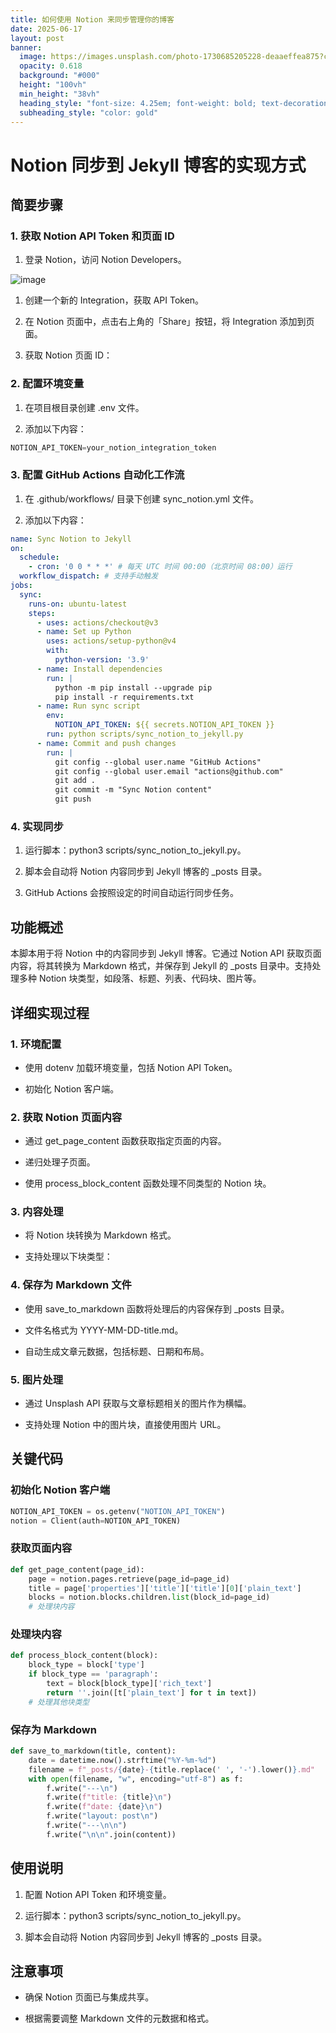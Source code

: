 ```yaml
---
title: 如何使用 Notion 来同步管理你的博客
date: 2025-06-17
layout: post
banner:
  image: https://images.unsplash.com/photo-1730685205228-deaaeffea875?crop=entropy&cs=tinysrgb&fit=max&fm=jpg&ixid=M3w2OTIwMzJ8MHwxfHJhbmRvbXx8fHx8fHx8fDE3NTAxODUwNzF8&ixlib=rb-4.1.0&q=80&w=1080
  opacity: 0.618
  background: "#000"
  height: "100vh"
  min_height: "38vh"
  heading_style: "font-size: 4.25em; font-weight: bold; text-decoration: underline"
  subheading_style: "color: gold"
---
```


# Notion 同步到 Jekyll 博客的实现方式

## 简要步骤

### 1. 获取 Notion API Token 和页面 ID

1. 登录 Notion，访问 Notion Developers。

![image](https://prod-files-secure.s3.us-west-2.amazonaws.com/a7a0cc5a-89b9-4cda-8686-1fba0ca52f40/d19c1afe-dea5-4312-9333-786b0ba83054/image.png?X-Amz-Algorithm=AWS4-HMAC-SHA256&X-Amz-Content-Sha256=UNSIGNED-PAYLOAD&X-Amz-Credential=ASIAZI2LB4662GJYJJSW%2F20250617%2Fus-west-2%2Fs3%2Faws4_request&X-Amz-Date=20250617T183111Z&X-Amz-Expires=3600&X-Amz-Security-Token=IQoJb3JpZ2luX2VjEJL%2F%2F%2F%2F%2F%2F%2F%2F%2F%2FwEaCXVzLXdlc3QtMiJGMEQCIDFUfYdmjWOmcZxOEZVnhM4QtBuRckFDUkLlcdtiQbQdAiAPeKPcs9leQOAmMyVhqrpl%2Be88ElNPZXa12IZCzrQCLyr%2FAwh7EAAaDDYzNzQyMzE4MzgwNSIMm15XdbLHQcPXN9mgKtwDa9sF%2FoOfnKBwI9G51riFt1PdPAmoocgQbSgW7NjWWq06va5Ho04xDvsAJ2lEm3n6EIPorGj9HLFjm0oN%2FiR8f4SCkVeBIgWNUUEmWdol7Z3hCDBkaC2DuObzIZ8pKnDAm0anNSBveYowj0I8j6RKLi0lYEbNRRNuYrmMBAVkuJG%2FEPM5RzmJRbpcqgT126M70tX%2BvEIiW2%2FPB2qDJYhxNJXYIn1PE0wohgBIO6nsSJ%2BtNaC8n5XDJYQwueV9sRt3PNPNkCYQbYBZXa5SKs2x3jukZAromO0uG12KtEwHz%2BeKVYz%2FV0TFfDuU5T27NMwse%2FuMpI4G%2B0QgsJ4pV7H2c8bZPWJQuXKOp5iGOzFkkrp8we1197cj7egBRVz0Dgs07eg5Kst%2FqM1IHtTRmCFGIRuL75M1RHl93qOvi1dRyKDYJhK4iA9C7Ext1KJG%2FyirxQIEL5kc6wKPgAUc1pTnPPurdMv4Qg3KrZx6r0h89bFqnaVp%2BCg1ZT1%2Foev9svTKZqYe5EvEc3RG5B4nekT0GJQJNmeMTZbp9EEjFZD4I%2BqOKnlUhazPpzMuX8ms4lXFtf1CQfLk2A%2BbxbWIQhX4VQVGXLch6Fg8GpC6frbuloq2dLX6BuvP1imdHHow09%2FGwgY6pgHJoEaaBB6q8q1rCQ0A%2FVXLJvpDJb0XMp%2BWKSqRVtXB7JCMobkwmOjsD3sXMDk8eCqgbeEDF9xVB4SmENLaVdnD0x92YfEOw27YPI%2Fu0wcFCKoXVEU1AV4tzJtI3dmbpdP461ikDXa%2BXt42BU1B7mKm7OOFpuRePXZb4AGAzEFpxR3e9p11w2W7IzFD%2F6MrNVAzGsHZbxT%2BvryCR3pPqkbuqnu%2FHlz%2F&X-Amz-Signature=01ad20ded41822372021d5212e4c22629c666423bbff39876c1b27dddab5ba6e&X-Amz-SignedHeaders=host&x-amz-checksum-mode=ENABLED&x-id=GetObject)

1. 创建一个新的 Integration，获取 API Token。

1. 在 Notion 页面中，点击右上角的「Share」按钮，将 Integration 添加到页面。

1. 获取 Notion 页面 ID：


### 2. 配置环境变量

1. 在项目根目录创建 .env 文件。

1. 添加以下内容：

```javascript
NOTION_API_TOKEN=your_notion_integration_token
```

### 3. 配置 GitHub Actions 自动化工作流

1. 在 .github/workflows/ 目录下创建 sync_notion.yml 文件。

1. 添加以下内容：

```yaml
name: Sync Notion to Jekyll
on:
  schedule:
    - cron: '0 0 * * *' # 每天 UTC 时间 00:00（北京时间 08:00）运行
  workflow_dispatch: # 支持手动触发
jobs:
  sync:
    runs-on: ubuntu-latest
    steps:
      - uses: actions/checkout@v3
      - name: Set up Python
        uses: actions/setup-python@v4
        with:
          python-version: '3.9'
      - name: Install dependencies
        run: |
          python -m pip install --upgrade pip
          pip install -r requirements.txt
      - name: Run sync script
        env:
          NOTION_API_TOKEN: ${{ secrets.NOTION_API_TOKEN }}
        run: python scripts/sync_notion_to_jekyll.py
      - name: Commit and push changes
        run: |
          git config --global user.name "GitHub Actions"
          git config --global user.email "actions@github.com"
          git add .
          git commit -m "Sync Notion content"
          git push
```

### 4. 实现同步

1. 运行脚本：python3 scripts/sync_notion_to_jekyll.py。

1. 脚本会自动将 Notion 内容同步到 Jekyll 博客的 _posts 目录。

1. GitHub Actions 会按照设定的时间自动运行同步任务。

## 功能概述

本脚本用于将 Notion 中的内容同步到 Jekyll 博客。它通过 Notion API 获取页面内容，将其转换为 Markdown 格式，并保存到 Jekyll 的 _posts 目录中。支持处理多种 Notion 块类型，如段落、标题、列表、代码块、图片等。

## 详细实现过程

### 1. 环境配置

- 使用 dotenv 加载环境变量，包括 Notion API Token。

- 初始化 Notion 客户端。

### 2. 获取 Notion 页面内容

- 通过 get_page_content 函数获取指定页面的内容。

- 递归处理子页面。

- 使用 process_block_content 函数处理不同类型的 Notion 块。

### 3. 内容处理

- 将 Notion 块转换为 Markdown 格式。

- 支持处理以下块类型：


### 4. 保存为 Markdown 文件

- 使用 save_to_markdown 函数将处理后的内容保存到 _posts 目录。

- 文件名格式为 YYYY-MM-DD-title.md。

- 自动生成文章元数据，包括标题、日期和布局。

### 5. 图片处理

- 通过 Unsplash API 获取与文章标题相关的图片作为横幅。

- 支持处理 Notion 中的图片块，直接使用图片 URL。

## 关键代码

### 初始化 Notion 客户端

```python
NOTION_API_TOKEN = os.getenv("NOTION_API_TOKEN")
notion = Client(auth=NOTION_API_TOKEN)
```

### 获取页面内容

```python
def get_page_content(page_id):
    page = notion.pages.retrieve(page_id=page_id)
    title = page['properties']['title']['title'][0]['plain_text']
    blocks = notion.blocks.children.list(block_id=page_id)
    # 处理块内容
```

### 处理块内容

```python
def process_block_content(block):
    block_type = block['type']
    if block_type == 'paragraph':
        text = block[block_type]['rich_text']
        return ''.join([t['plain_text'] for t in text])
    # 处理其他块类型
```

### 保存为 Markdown

```python
def save_to_markdown(title, content):
    date = datetime.now().strftime("%Y-%m-%d")
    filename = f"_posts/{date}-{title.replace(' ', '-').lower()}.md"
    with open(filename, "w", encoding="utf-8") as f:
        f.write("---\n")
        f.write(f"title: {title}\n")
        f.write(f"date: {date}\n")
        f.write("layout: post\n")
        f.write("---\n\n")
        f.write("\n\n".join(content))
```

## 使用说明

1. 配置 Notion API Token 和环境变量。

1. 运行脚本：python3 scripts/sync_notion_to_jekyll.py。

1. 脚本会自动将 Notion 内容同步到 Jekyll 博客的 _posts 目录。

## 注意事项

- 确保 Notion 页面已与集成共享。

- 根据需要调整 Markdown 文件的元数据和格式。